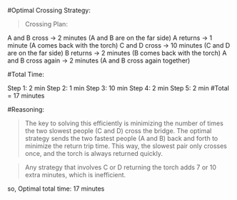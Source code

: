 #Optimal Crossing Strategy:

>Crossing Plan:

A and B cross → 2 minutes (A and B are on the far side)
A returns → 1 minute (A comes back with the torch)
C and D cross → 10 minutes (C and D are on the far side)
B returns → 2 minutes (B comes back with the torch)
A and B cross again → 2 minutes (A and B cross again together)

#Total Time:

Step 1: 2 min
Step 2: 1 min
Step 3: 10 min
Step 4: 2 min
Step 5: 2 min
#Total = 17 minutes

#Reasoning:

>The key to solving this efficiently is minimizing the number of times the two slowest people (C and D) cross the bridge. The optimal strategy sends the two fastest people (A and B) back and forth to minimize the return trip time. This way, the slowest pair only crosses once, and the torch is always returned quickly.

>Any strategy that involves C or D returning the torch adds 7 or 10 extra minutes, which is inefficient.

so, Optimal total time: 17 minutes
